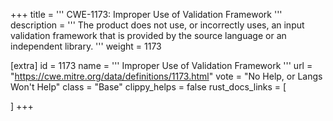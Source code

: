 +++
title = '''
CWE-1173: Improper Use of Validation Framework
'''
description	= '''
The product does not use, or incorrectly uses, an input validation framework that is provided by the source language or an independent library.
'''
weight = 1173

[extra]
id = 1173
name = '''
Improper Use of Validation Framework
'''
url = "https://cwe.mitre.org/data/definitions/1173.html"
vote = "No Help, or Langs Won't Help"
class = "Base"
clippy_helps = false
rust_docs_links = [
	
]
+++
